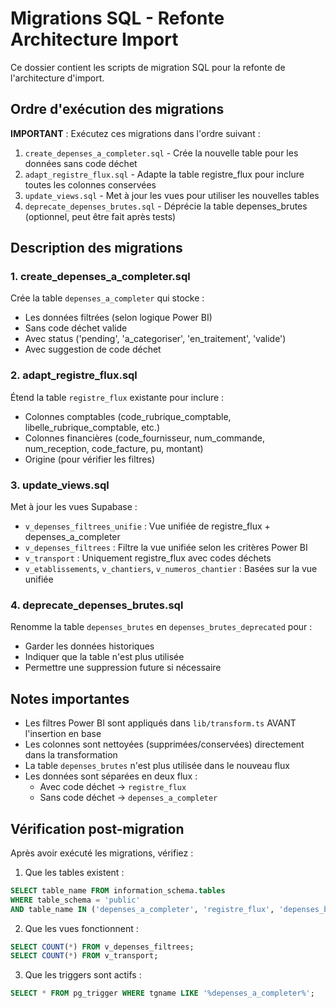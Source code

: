 # Migrations SQL - Refonte Architecture Import

Ce dossier contient les scripts de migration SQL pour la refonte de l'architecture d'import.

## Ordre d'exécution des migrations

**IMPORTANT** : Exécutez ces migrations dans l'ordre suivant :

1. `create_depenses_a_completer.sql` - Crée la nouvelle table pour les données sans code déchet
2. `adapt_registre_flux.sql` - Adapte la table registre_flux pour inclure toutes les colonnes conservées
3. `update_views.sql` - Met à jour les vues pour utiliser les nouvelles tables
4. `deprecate_depenses_brutes.sql` - Déprécie la table depenses_brutes (optionnel, peut être fait après tests)

## Description des migrations

### 1. create_depenses_a_completer.sql
Crée la table `depenses_a_completer` qui stocke :
- Les données filtrées (selon logique Power BI)
- Sans code déchet valide
- Avec status ('pending', 'a_categoriser', 'en_traitement', 'valide')
- Avec suggestion de code déchet

### 2. adapt_registre_flux.sql
Étend la table `registre_flux` existante pour inclure :
- Colonnes comptables (code_rubrique_comptable, libelle_rubrique_comptable, etc.)
- Colonnes financières (code_fournisseur, num_commande, num_reception, code_facture, pu, montant)
- Origine (pour vérifier les filtres)

### 3. update_views.sql
Met à jour les vues Supabase :
- `v_depenses_filtrees_unifie` : Vue unifiée de registre_flux + depenses_a_completer
- `v_depenses_filtrees` : Filtre la vue unifiée selon les critères Power BI
- `v_transport` : Uniquement registre_flux avec codes déchets
- `v_etablissements`, `v_chantiers`, `v_numeros_chantier` : Basées sur la vue unifiée

### 4. deprecate_depenses_brutes.sql
Renomme la table `depenses_brutes` en `depenses_brutes_deprecated` pour :
- Garder les données historiques
- Indiquer que la table n'est plus utilisée
- Permettre une suppression future si nécessaire

## Notes importantes

- Les filtres Power BI sont appliqués dans `lib/transform.ts` AVANT l'insertion en base
- Les colonnes sont nettoyées (supprimées/conservées) directement dans la transformation
- La table `depenses_brutes` n'est plus utilisée dans le nouveau flux
- Les données sont séparées en deux flux :
  - Avec code déchet → `registre_flux`
  - Sans code déchet → `depenses_a_completer`

## Vérification post-migration

Après avoir exécuté les migrations, vérifiez :

1. Que les tables existent :
```sql
SELECT table_name FROM information_schema.tables 
WHERE table_schema = 'public' 
AND table_name IN ('depenses_a_completer', 'registre_flux', 'depenses_brutes_deprecated');
```

2. Que les vues fonctionnent :
```sql
SELECT COUNT(*) FROM v_depenses_filtrees;
SELECT COUNT(*) FROM v_transport;
```

3. Que les triggers sont actifs :
```sql
SELECT * FROM pg_trigger WHERE tgname LIKE '%depenses_a_completer%';
```

